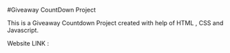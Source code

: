 #Giveaway CountDown Project

This is a Giveaway Countdown Project created with help of HTML , CSS and Javascript.

Website LINK :  